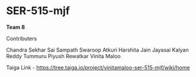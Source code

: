# SER-515-mjf


**Team 8**

Contributers

Chandra Sekhar Sai Sampath Swaroop Atkuri
Harshita Jain
Jayasai Kalyan Reddy Tummuru
Piyush Rewatkar
Vinita Maloo

Taiga Link - https://tree.taiga.io/project/vinitamaloo-ser-515-mjf/wiki/home
